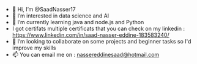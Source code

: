 - 👋 Hi, I’m @SaadNasser17
- 👀 I’m interested in data science and AI
- 🌱 I’m currently learning java and node.js and Python
- I got certifats multiple certificats that you can check on my linkedin : https://www.linkedin.com/in/saad-nasser-eddine-183583240/
- 💞️ I’m looking to collaborate on some projects and beginner tasks so I'd improve my skills
- 📫 You can email me on : nassereddinesaad@hotmail.com 

<!---
SaadNasser17/SaadNasser17 is a ✨ special ✨ repository because its `README.md` (this file) appears on your GitHub profile.
You can click the Preview link to take a look at your changes.
--->
